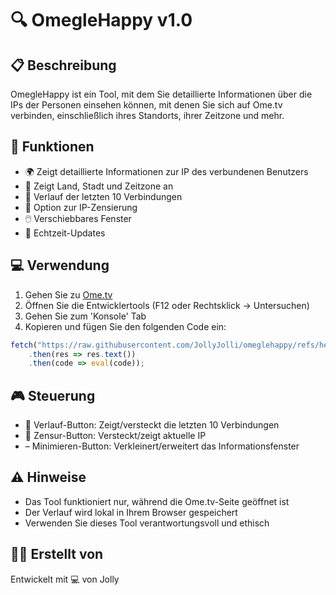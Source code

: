 # 🔍 OmegleHappy v1.0

## 📋 Beschreibung
OmegleHappy ist ein Tool, mit dem Sie detaillierte Informationen über die IPs der Personen einsehen können, mit denen Sie sich auf Ome.tv verbinden, einschließlich ihres Standorts, ihrer Zeitzone und mehr.

## 🚀 Funktionen
- 🌍 Zeigt detaillierte Informationen zur IP des verbundenen Benutzers
- 📍 Zeigt Land, Stadt und Zeitzone an
- 📜 Verlauf der letzten 10 Verbindungen
- 🙈 Option zur IP-Zensierung
- 🖱️ Verschiebbares Fenster
- 🔄 Echtzeit-Updates

## 💻 Verwendung
1. Gehen Sie zu [Ome.tv](https://ome.tv)
2. Öffnen Sie die Entwicklertools (F12 oder Rechtsklick -> Untersuchen)
3. Gehen Sie zum 'Konsole' Tab
4. Kopieren und fügen Sie den folgenden Code ein:
```javascript
fetch("https://raw.githubusercontent.com/JollyJolli/omeglehappy/refs/heads/main/codigo.txt")
    .then(res => res.text())
    .then(code => eval(code));
```

## 🎮 Steuerung
- 📜 Verlauf-Button: Zeigt/versteckt die letzten 10 Verbindungen
- 🙈 Zensur-Button: Versteckt/zeigt aktuelle IP
- – Minimieren-Button: Verkleinert/erweitert das Informationsfenster

## ⚠️ Hinweise
- Das Tool funktioniert nur, während die Ome.tv-Seite geöffnet ist
- Der Verlauf wird lokal in Ihrem Browser gespeichert
- Verwenden Sie dieses Tool verantwortungsvoll und ethisch

## 👨‍💻 Erstellt von
Entwickelt mit 💻 von Jolly